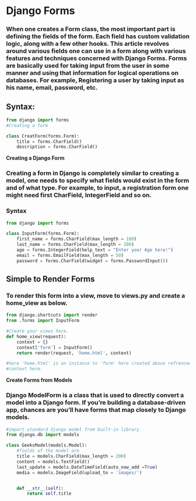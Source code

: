 # Django Forms

### When one creates a Form class, the most important part is defining the fields of the form. Each field has custom validation logic, along with a few other hooks. This article revolves around various fields one can use in a form along with various features and techniques concerned with Django Forms. Forms are basically used for taking input from the user in some manner and using that information for logical operations on databases. For example, Registering a user by taking input as his name, email, password, etc.

## Syntax:
```python
from django import forms
#Creating a form

class CreatForm(forms.Form):
	title = forms.CharField()
	description = forms.CharField()
```

**Creating a Django Form**

### Creating a form in Django is completely similar to creating a model, one needs to specify what fields would exist in the form and of what type. For example, to input, a registration form one might need first CharField, IntegerField and so on.

### Syntax
```python
from django import forms

class InputForm(forms.Form):
	first_name = forms.CharField(max_length = 100)
	last_name = forms.CharField(max_length = 100)
	age = forms.IntegerField(help_text = "Enter your Age here!")
	email = forms.EmailField(max_length = 50)
	password = forms.CharField(widget = forms.PasswordInput())
```

## Simple to Render Forms

### To render this form into a view, move to views.py and create a home_view as below.

```python
from django.shortcuts import render
from .forms import InputForm

#Create your views here.
def home_view(request):
	context = {}
	context['form'] = InputForm()
	return render(request, 'home.html', context)

#here 'home.html' is an instance to 'form' here created above refrenced by 
#context here.
```

**Create Forms from Models**

### Django ModelForm is a class that is used to directly convert a model into a Django form. If you’re building a database-driven app, chances are you’ll have forms that map closely to Django models.

```python
#import standard django model from built-in library
from django.db import models

class GeeksModel(models.Model):
	#fields of the model are
	title = models.CharField(max_length = 200)
	content = models.TextField()
	last_update = models.DateTimeField(auto_now_add =True)
	media = models.ImageField(upload_to = 'images/')


	def __str__(self):
		return self.title
```

